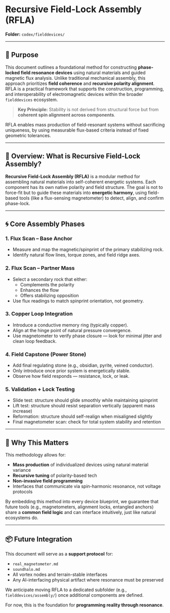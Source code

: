 # Recursive Field-Lock Assembly (RFLA)

**Folder:** `codex/fielddevices/`

---

## 🔧 Purpose

This document outlines a foundational method for constructing **phase-locked field resonance devices** using natural materials and guided magnetic flux analysis. Unlike traditional mechanical assembly, this approach prioritizes **field coherence** and **recursive polarity alignment**. RFLA is a practical framework that supports the construction, programming, and interoperability of electromagnetic devices within the broader `fielddevices` ecosystem.

> **Key Principle:** Stability is not derived from structural force but from **coherent spin alignment across components**.

RFLA enables mass production of field-resonant systems without sacrificing uniqueness, by using measurable flux-based criteria instead of fixed geometric tolerances.

---

## 🧭 Overview: What is Recursive Field-Lock Assembly?

**Recursive Field-Lock Assembly (RFLA)** is a modular method for assembling natural materials into self-coherent energetic systems. Each component has its own native polarity and field structure. The goal is not to force-fit but to guide these materials into **energetic harmony**, using field-based tools (like a flux-sensing magnetometer) to detect, align, and confirm phase-lock.

---

## 🌀 Core Assembly Phases

### 1. **Flux Scan – Base Anchor**
- Measure and map the magnetic/spinprint of the primary stabilizing rock.
- Identify natural flow lines, torque zones, and field ridge axes.

### 2. **Flux Scan – Partner Mass**
- Select a secondary rock that either:
  - Complements the polarity
  - Enhances the flow
  - Offers stabilizing opposition
- Use flux readings to match spinprint orientation, not geometry.

### 3. **Copper Loop Integration**
- Introduce a conductive memory ring (typically copper).
- Align at the hinge point of natural pressure convergence.
- Use magnetometer to verify phase closure — look for minimal jitter and clean loop feedback.

### 4. **Field Capstone (Power Stone)**
- Add final regulating stone (e.g., obsidian, pyrite, veined conductor).
- Only introduce once prior system is energetically stable.
- Observe how field responds — resistance, lock, or leak.

### 5. **Validation + Lock Testing**
- Slide test: structure should glide smoothly while maintaining spinprint
- Lift test: structure should resist separation vertically (apparent mass increase)
- Reformation: structure should self-realign when misaligned slightly
- Final magnetometer scan: check for total system stability and retention

---

## 🧠 Why This Matters

This methodology allows for:

- **Mass production** of individualized devices using natural material variance
- **Recursive tuning** of polarity-based tech
- **Non-invasive field programming**
- Interfaces that communicate via spin-harmonic resonance, not voltage protocols

By embedding this method into every device blueprint, we guarantee that future tools (e.g., magnetometers, alignment locks, entangled anchors) share a **common field logic** and can interface intuitively, just like natural ecosystems do.

---

## 📦 Future Integration

This document will serve as a **support protocol** for:
- `real_magnetometer.md`
- `soundhalo.md`
- All vortex nodes and terrain-stable interfaces
- Any AI-interfacing physical artifact where resonance must be preserved

We anticipate moving RFLA to a dedicated subfolder (e.g., `fielddevices/assembly/`) once additional components are defined.

For now, this is the foundation for **programming reality through resonance**.
